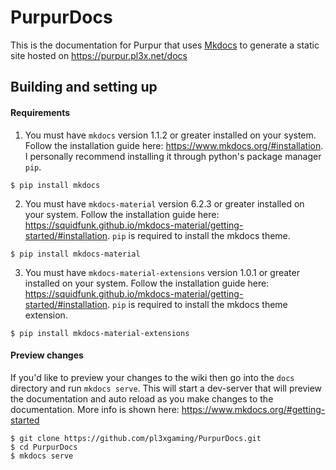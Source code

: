 # PurpurDocs

This is the documentation for Purpur that uses [Mkdocs](https://github.com/mkdocs/mkdocs) to generate a static site hosted on https://purpur.pl3x.net/docs

## Building and setting up

#### Requirements

1. You must have `mkdocs` version 1.1.2 or greater installed on your system. Follow the installation guide here: https://www.mkdocs.org/#installation. I personally recommend installing it through python's package manager `pip`. 
```
$ pip install mkdocs
```

2. You must have `mkdocs-material` version 6.2.3 or greater installed on your system. Follow the installation guide here: https://squidfunk.github.io/mkdocs-material/getting-started/#installation. `pip` is required to install the mkdocs theme.
```
$ pip install mkdocs-material
```

3. You must have `mkdocs-material-extensions` version 1.0.1 or greater installed on your system. Follow the installation guide here: https://squidfunk.github.io/mkdocs-material/getting-started/#installation. `pip` is required to install the mkdocs theme extension.
```
$ pip install mkdocs-material-extensions
```

#### Preview changes

If you'd like to preview your changes to the wiki then go into the `docs` directory and run `mkdocs serve`. This will start a dev-server that will preview the documentation and auto reload as you make changes to the documentation. More info is shown here: https://www.mkdocs.org/#getting-started
```
$ git clone https://github.com/pl3xgaming/PurpurDocs.git
$ cd PurpurDocs
$ mkdocs serve
```